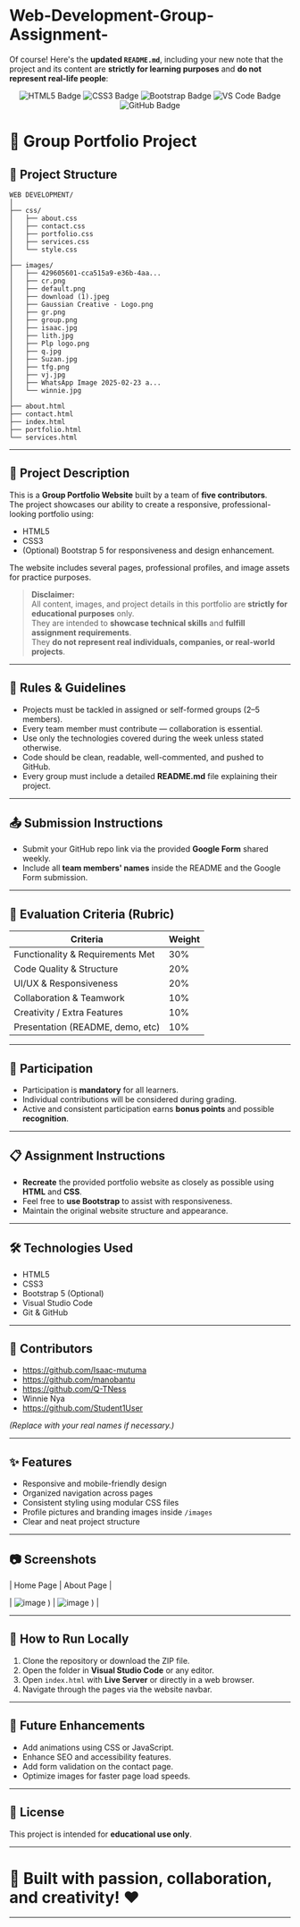 # Web-Development-Group-Assignment-

Of course! Here's the **updated `README.md`**, including your new note that the project and its content are **strictly for learning purposes** and **do not represent real-life people**:

<p align="center"> <img src="https://img.shields.io/badge/HTML5-E34F26?style=for-the-badge&logo=html5&logoColor=white" alt="HTML5 Badge"/> <img src="https://img.shields.io/badge/CSS3-1572B6?style=for-the-badge&logo=css3&logoColor=white" alt="CSS3 Badge"/> <img src="https://img.shields.io/badge/Bootstrap-7952B3?style=for-the-badge&logo=bootstrap&logoColor=white" alt="Bootstrap Badge"/> <img src="https://img.shields.io/badge/Visual%20Studio%20Code-007ACC?style=for-the-badge&logo=visual-studio-code&logoColor=white" alt="VS Code Badge"/> <img src="https://img.shields.io/badge/GitHub-181717?style=for-the-badge&logo=github&logoColor=white" alt="GitHub Badge"/> </p>

# 🌟 Group Portfolio Project

## 📁 Project Structure

```
WEB DEVELOPMENT/
│
├── css/
│   ├── about.css
│   ├── contact.css
│   ├── portfolio.css
│   ├── services.css
│   └── style.css
│
├── images/
│   ├── 429605601-cca515a9-e36b-4aa...
│   ├── cr.png
│   ├── default.png
│   ├── download (1).jpeg
│   ├── Gaussian Creative - Logo.png
│   ├── gr.png
│   ├── group.png
│   ├── isaac.jpg
│   ├── lith.jpg
│   ├── Plp logo.png
│   ├── q.jpg
│   ├── Suzan.jpg
│   ├── tfg.png
│   ├── vj.jpg
│   ├── WhatsApp Image 2025-02-23 a...
│   └── winnie.jpg
│
├── about.html
├── contact.html
├── index.html
├── portfolio.html
└── services.html
```

---

## 📄 Project Description

This is a **Group Portfolio Website** built by a team of **five contributors**.  
The project showcases our ability to create a responsive, professional-looking portfolio using:

- HTML5
- CSS3
- (Optional) Bootstrap 5 for responsiveness and design enhancement.

The website includes several pages, professional profiles, and image assets for practice purposes.

> **Disclaimer:**  
> All content, images, and project details in this portfolio are **strictly for educational purposes** only.  
> They are intended to **showcase technical skills** and **fulfill assignment requirements**.  
> They **do not represent real individuals, companies, or real-world projects**.

---

## 📜 Rules & Guidelines

- Projects must be tackled in assigned or self-formed groups (2–5 members).
- Every team member must contribute — collaboration is essential.
- Use only the technologies covered during the week unless stated otherwise.
- Code should be clean, readable, well-commented, and pushed to GitHub.
- Every group must include a detailed **README.md** file explaining their project.

---

## 📤 Submission Instructions

- Submit your GitHub repo link via the provided **Google Form** shared weekly.
- Include all **team members' names** inside the README and the Google Form submission.

---

## 🧪 Evaluation Criteria (Rubric)

| Criteria                        | Weight |
| -------------------------------- | ------ |
| Functionality & Requirements Met| 30%    |
| Code Quality & Structure        | 20%    |
| UI/UX & Responsiveness          | 20%    |
| Collaboration & Teamwork        | 10%    |
| Creativity / Extra Features     | 10%    |
| Presentation (README, demo, etc) | 10%    |

---

## 👥 Participation

- Participation is **mandatory** for all learners.
- Individual contributions will be considered during grading.
- Active and consistent participation earns **bonus points** and possible **recognition**.

---

## 📋 Assignment Instructions

- **Recreate** the provided portfolio website as closely as possible using **HTML** and **CSS**.
- Feel free to **use Bootstrap** to assist with responsiveness.
- Maintain the original website structure and appearance.

---

## 🛠️ Technologies Used

- HTML5
- CSS3
- Bootstrap 5 (Optional)
- Visual Studio Code
- Git & GitHub

---

## 👥 Contributors

- https://github.com/Isaac-mutuma
- https://github.com/manobantu
- https://github.com/Q-TNess
- Winnie Nya
- https://github.com/Student1User

*(Replace with your real names if necessary.)*

---

## ✨ Features

- Responsive and mobile-friendly design
- Organized navigation across pages
- Consistent styling using modular CSS files
- Profile pictures and branding images inside `/images`
- Clear and neat project structure

---

## 📷 Screenshots



| Home Page | About Page |

| ![image](https://github.com/user-attachments/assets/2730fe49-d2ff-4b5e-ba32-909976d17cd4)
) | ![image](https://github.com/user-attachments/assets/5b2a18f9-0e97-4833-beed-b483f3785166)
) |

---

## 🚀 How to Run Locally

1. Clone the repository or download the ZIP file.
2. Open the folder in **Visual Studio Code** or any editor.
3. Open `index.html` with **Live Server** or directly in a web browser.
4. Navigate through the pages via the website navbar.

---

## 📌 Future Enhancements

- Add animations using CSS or JavaScript.
- Enhance SEO and accessibility features.
- Add form validation on the contact page.
- Optimize images for faster page load speeds.

---

## 📜 License

This project is intended for **educational use only**.

---

# 🚀 Built with passion, collaboration, and creativity! ❤️

---

